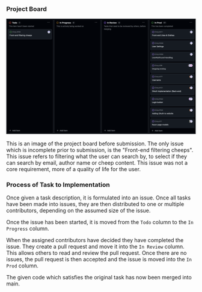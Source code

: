 <!-- Show a screenshot of your project board right before hand-in. Briefly describe which tasks are still unresolved, i.e., which features are missing from your applications or which functionality is incomplete.

Briefly describe and illustrate the flow of activities that happen from the new creation of an issue (task description), over development, etc. until a feature is finally merged into the main branch of your repository. -->

### Project Board

![Current Project Board](../../images/project_board.png)

<!--! last updated the 17 december -->

This is an image of the project board before submission. The only issue which is incomplete prior to submission, is the "Front-end filtering cheeps".
This issue refers to filtering what the user can search by, to select if they can search by email, author name or cheep content.
This issue was not a core requirement, more of a quality of life for the user.

### Process of Task to Implementation

Once given a task description, it is formulated into an issue. Once all tasks have been made into issues, they are then distributed to one or multiple contributors, depending on the assumed size of the issue.

Once the issue has been started, it is moved from the `Todo` column to the `In Progress` column. 

When the assigned contributors have decided they have completed the issue. They create a pull request and move it into the `In Review` column. This allows others to read and review the pull request. Once there are no issues, the pull request is then accepted and the issue is moved into the `In Prod` column.

The given code which satisfies the original task has now been merged into main. 